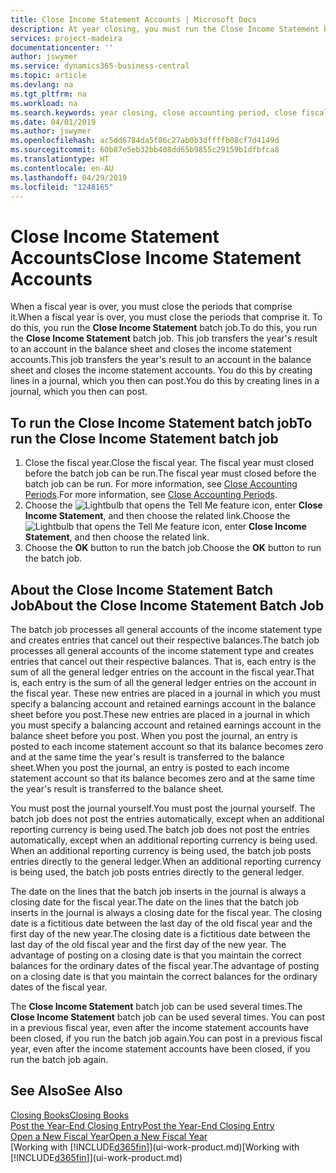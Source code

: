 ```yaml
---
title: Close Income Statement Accounts | Microsoft Docs
description: At year closing, you must run the Close Income Statement batch job to close the accounting periods that make up the fiscal year.
services: project-madeira
documentationcenter: ''
author: jswymer
ms.service: dynamics365-business-central
ms.topic: article
ms.devlang: na
ms.tgt_pltfrm: na
ms.workload: na
ms.search.keywords: year closing, close accounting period, close fiscal year, bank account detailed trial balance
ms.date: 04/01/2019
ms.author: jswymer
ms.openlocfilehash: ac5dd6784da5f86c27ab0b3dffffb08cf7d4149d
ms.sourcegitcommit: 60b87e5eb32bb408dd65b9855c29159b1dfbfca8
ms.translationtype: HT
ms.contentlocale: en-AU
ms.lasthandoff: 04/29/2019
ms.locfileid: "1248165"
---
```

# <a name="close-income-statement-accounts"></a><span data-ttu-id="0586d-103">Close Income Statement Accounts</span><span class="sxs-lookup"><span data-stu-id="0586d-103">Close Income Statement Accounts</span></span>
<span data-ttu-id="0586d-104">When a fiscal year is over, you must close the periods that comprise it.</span><span class="sxs-lookup"><span data-stu-id="0586d-104">When a fiscal year is over, you must close the periods that comprise it.</span></span> <span data-ttu-id="0586d-105">To do this, you run the **Close Income Statement** batch job.</span><span class="sxs-lookup"><span data-stu-id="0586d-105">To do this, you run the **Close Income Statement** batch job.</span></span> <span data-ttu-id="0586d-106">This job transfers the year's result to an account in the balance sheet and closes the income statement accounts.</span><span class="sxs-lookup"><span data-stu-id="0586d-106">This job transfers the year's result to an account in the balance sheet and closes the income statement accounts.</span></span> <span data-ttu-id="0586d-107">You do this by creating lines in a journal, which you then can post.</span><span class="sxs-lookup"><span data-stu-id="0586d-107">You do this by creating lines in a journal, which you then can post.</span></span>

## <a name="to-run-the-close-income-statement-batch-job"></a><span data-ttu-id="0586d-108">To run the Close Income Statement batch job</span><span class="sxs-lookup"><span data-stu-id="0586d-108">To run the Close Income Statement batch job</span></span>
1. <span data-ttu-id="0586d-109">Close the fiscal year.</span><span class="sxs-lookup"><span data-stu-id="0586d-109">Close the fiscal year.</span></span> <span data-ttu-id="0586d-110">The fiscal year must closed before the batch job can be run.</span><span class="sxs-lookup"><span data-stu-id="0586d-110">The fiscal year must closed before the batch job can be run.</span></span> <span data-ttu-id="0586d-111">For more information, see [Close Accounting Periods](year-close-account-periods.md).</span><span class="sxs-lookup"><span data-stu-id="0586d-111">For more information, see [Close Accounting Periods](year-close-account-periods.md).</span></span>
2. <span data-ttu-id="0586d-112">Choose the ![Lightbulb that opens the Tell Me feature](media/ui-search/search_small.png "Tell me what you want to do") icon, enter **Close Income Statement**, and then choose the related link.</span><span class="sxs-lookup"><span data-stu-id="0586d-112">Choose the ![Lightbulb that opens the Tell Me feature](media/ui-search/search_small.png "Tell me what you want to do") icon, enter **Close Income Statement**, and then choose the related link.</span></span>
3. <span data-ttu-id="0586d-113">Choose the **OK** button to run the batch job.</span><span class="sxs-lookup"><span data-stu-id="0586d-113">Choose the **OK** button to run the batch job.</span></span>

## <a name="about-the-close-income-statement-batch-job"></a><span data-ttu-id="0586d-114">About the Close Income Statement Batch Job</span><span class="sxs-lookup"><span data-stu-id="0586d-114">About the Close Income Statement Batch Job</span></span>
<span data-ttu-id="0586d-115">The batch job processes all general accounts of the income statement type and creates entries that cancel out their respective balances.</span><span class="sxs-lookup"><span data-stu-id="0586d-115">The batch job processes all general accounts of the income statement type and creates entries that cancel out their respective balances.</span></span> <span data-ttu-id="0586d-116">That is, each entry is the sum of all the general ledger entries on the account in the fiscal year.</span><span class="sxs-lookup"><span data-stu-id="0586d-116">That is, each entry is the sum of all the general ledger entries on the account in the fiscal year.</span></span> <span data-ttu-id="0586d-117">These new entries are placed in a journal in which you must specify a balancing account and retained earnings account in the balance sheet before you post.</span><span class="sxs-lookup"><span data-stu-id="0586d-117">These new entries are placed in a journal in which you must specify a balancing account and retained earnings account in the balance sheet before you post.</span></span> <span data-ttu-id="0586d-118">When you post the journal, an entry is posted to each income statement account so that its balance becomes zero and at the same time the year's result is transferred to the balance sheet.</span><span class="sxs-lookup"><span data-stu-id="0586d-118">When you post the journal, an entry is posted to each income statement account so that its balance becomes zero and at the same time the year's result is transferred to the balance sheet.</span></span>

<span data-ttu-id="0586d-119">You must post the journal yourself.</span><span class="sxs-lookup"><span data-stu-id="0586d-119">You must post the journal yourself.</span></span> <span data-ttu-id="0586d-120">The batch job does not post the entries automatically, except when an additional reporting currency is being used.</span><span class="sxs-lookup"><span data-stu-id="0586d-120">The batch job does not post the entries automatically, except when an additional reporting currency is being used.</span></span> <span data-ttu-id="0586d-121">When an additional reporting currency is being used, the batch job posts entries directly to the general ledger.</span><span class="sxs-lookup"><span data-stu-id="0586d-121">When an additional reporting currency is being used, the batch job posts entries directly to the general ledger.</span></span>

<span data-ttu-id="0586d-122">The date on the lines that the batch job inserts in the journal is always a closing date for the fiscal year.</span><span class="sxs-lookup"><span data-stu-id="0586d-122">The date on the lines that the batch job inserts in the journal is always a closing date for the fiscal year.</span></span> <span data-ttu-id="0586d-123">The closing date is a fictitious date between the last day of the old fiscal year and the first day of the new year.</span><span class="sxs-lookup"><span data-stu-id="0586d-123">The closing date is a fictitious date between the last day of the old fiscal year and the first day of the new year.</span></span> <span data-ttu-id="0586d-124">The advantage of posting on a closing date is that you maintain the correct balances for the ordinary dates of the fiscal year.</span><span class="sxs-lookup"><span data-stu-id="0586d-124">The advantage of posting on a closing date is that you maintain the correct balances for the ordinary dates of the fiscal year.</span></span>

<span data-ttu-id="0586d-125">The **Close Income Statement** batch job can be used several times.</span><span class="sxs-lookup"><span data-stu-id="0586d-125">The **Close Income Statement** batch job can be used several times.</span></span> <span data-ttu-id="0586d-126">You can post in a previous fiscal year, even after the income statement accounts have been closed, if you run the batch job again.</span><span class="sxs-lookup"><span data-stu-id="0586d-126">You can post in a previous fiscal year, even after the income statement accounts have been closed, if you run the batch job again.</span></span>

## <a name="see-also"></a><span data-ttu-id="0586d-127">See Also</span><span class="sxs-lookup"><span data-stu-id="0586d-127">See Also</span></span>
[<span data-ttu-id="0586d-128">Closing Books</span><span class="sxs-lookup"><span data-stu-id="0586d-128">Closing Books</span></span>](year-close-books.md)  
[<span data-ttu-id="0586d-129">Post the Year-End Closing Entry</span><span class="sxs-lookup"><span data-stu-id="0586d-129">Post the Year-End Closing Entry</span></span>](year-how-post-year-end-close-entry.md)  
[<span data-ttu-id="0586d-130">Open a New Fiscal Year</span><span class="sxs-lookup"><span data-stu-id="0586d-130">Open a New Fiscal Year</span></span>](finance-how-open-new-fiscal-year.md)  
<span data-ttu-id="0586d-131">[Working with [!INCLUDE[d365fin](includes/d365fin_md.md)]](ui-work-product.md)</span><span class="sxs-lookup"><span data-stu-id="0586d-131">[Working with [!INCLUDE[d365fin](includes/d365fin_md.md)]](ui-work-product.md)</span></span>

